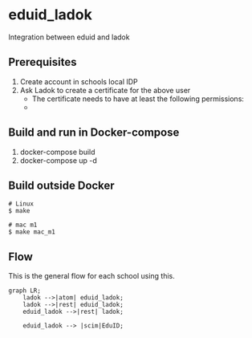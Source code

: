 # eduid_ladok
Integration between eduid and ladok

## Prerequisites
1. Create account in schools local IDP
2. Ask Ladok to create a certificate for the above user
    * The certificate needs to have at least the following permissions:
    * 


## Build and run in Docker-compose
1. docker-compose build
2. docker-compose up -d
## Build outside Docker
```
# Linux
$ make

# mac m1
$ make mac_m1
```

## Flow
This is the general flow for each school using this.

```
graph LR;
    ladok -->|atom| eduid_ladok;
    ladok -->|rest| eduid_ladok;
    eduid_ladok -->|rest| ladok;

    eduid_ladok --> |scim|EduID;
```     